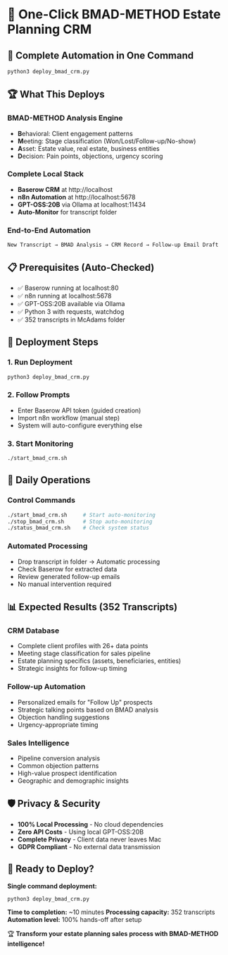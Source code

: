 # 🎯 One-Click BMAD-METHOD Estate Planning CRM

## 🚀 Complete Automation in One Command

```bash
python3 deploy_bmad_crm.py
```

## 🏆 What This Deploys

### BMAD-METHOD Analysis Engine
- **B**ehavioral: Client engagement patterns
- **M**eeting: Stage classification (Won/Lost/Follow-up/No-show)
- **A**sset: Estate value, real estate, business entities
- **D**ecision: Pain points, objections, urgency scoring

### Complete Local Stack
- **Baserow CRM** at http://localhost
- **n8n Automation** at http://localhost:5678
- **GPT-OSS:20B** via Ollama at localhost:11434
- **Auto-Monitor** for transcript folder

### End-to-End Automation
```
New Transcript → BMAD Analysis → CRM Record → Follow-up Email Draft
```

## 📋 Prerequisites (Auto-Checked)
- ✅ Baserow running at localhost:80
- ✅ n8n running at localhost:5678
- ✅ GPT-OSS:20B available via Ollama
- ✅ Python 3 with requests, watchdog
- ✅ 352 transcripts in McAdams folder

## 🎯 Deployment Steps

### 1. Run Deployment
```bash
python3 deploy_bmad_crm.py
```

### 2. Follow Prompts
- Enter Baserow API token (guided creation)
- Import n8n workflow (manual step)
- System will auto-configure everything else

### 3. Start Monitoring
```bash
./start_bmad_crm.sh
```

## 🔄 Daily Operations

### Control Commands
```bash
./start_bmad_crm.sh     # Start auto-monitoring
./stop_bmad_crm.sh      # Stop auto-monitoring
./status_bmad_crm.sh    # Check system status
```

### Automated Processing
- Drop transcript in folder → Automatic processing
- Check Baserow for extracted data
- Review generated follow-up emails
- No manual intervention required

## 📊 Expected Results (352 Transcripts)

### CRM Database
- Complete client profiles with 26+ data points
- Meeting stage classification for sales pipeline
- Estate planning specifics (assets, beneficiaries, entities)
- Strategic insights for follow-up timing

### Follow-up Automation
- Personalized emails for "Follow Up" prospects
- Strategic talking points based on BMAD analysis
- Objection handling suggestions
- Urgency-appropriate timing

### Sales Intelligence
- Pipeline conversion analysis
- Common objection patterns
- High-value prospect identification
- Geographic and demographic insights

## 🛡️ Privacy & Security
- **100% Local Processing** - No cloud dependencies
- **Zero API Costs** - Using local GPT-OSS:20B
- **Complete Privacy** - Client data never leaves Mac
- **GDPR Compliant** - No external data transmission

## 🎉 Ready to Deploy?

**Single command deployment:**
```bash
python3 deploy_bmad_crm.py
```

**Time to completion:** ~10 minutes
**Processing capacity:** 352 transcripts
**Automation level:** 100% hands-off after setup

🏆 **Transform your estate planning sales process with BMAD-METHOD intelligence!**